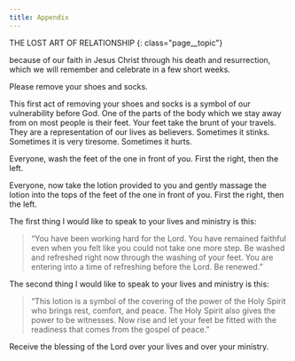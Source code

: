 ```yaml
---
title: Appendix
---
```


THE LOST ART OF RELATIONSHIP
{: class="page__topic"}


because of our faith in Jesus Christ through his death and resurrection,
which we will remember and celebrate in a few short weeks.

Please remove your shoes and socks.

This first act of removing your shoes and socks is a symbol of our
vulnerability before God. One of the parts of the body which we stay
away from on most people is their feet. Your feet take the brunt of your
travels. They are a representation of our lives as believers. Sometimes it
stinks. Sometimes it is very tiresome. Sometimes it hurts.

Everyone, wash the feet of the one in front of you. First the right,
then the left.

Everyone, now take the lotion provided to you and gently massage
the lotion into the tops of the feet of the one in front of you. First the
right, then the left.

The first thing I would like to speak to your lives and ministry is
this:

> “You have been working hard for the Lord. You
> have remained faithful even when you felt like
> you could not take one more step. Be washed and
> refreshed right now through the washing of your
> feet. You are entering into a time of refreshing
> before the Lord. Be renewed.”

The second thing I would like to speak to your lives and ministry
is this:

> “This lotion is a symbol of the covering of the
> power of the Holy Spirit who brings rest, comfort,
> and peace. The Holy Spirit also gives the power to
> be witnesses. Now rise and let your feet be fitted
> with the readiness that comes from the gospel of
> peace.”

Receive the blessing of the Lord over your lives and over your
ministry.